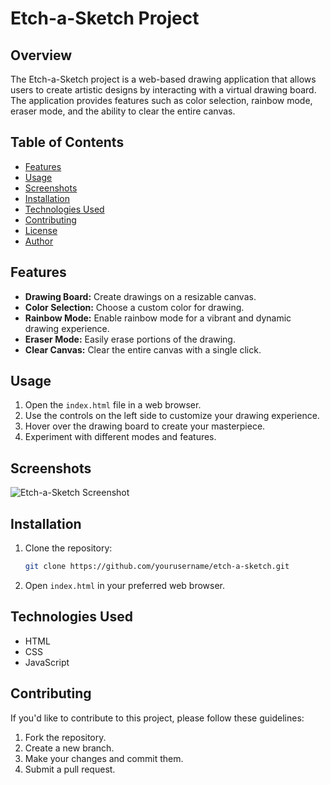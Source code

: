 # Etch-a-Sketch Project

## Overview

The Etch-a-Sketch project is a web-based drawing application that allows users to create artistic designs by interacting with a virtual drawing board. The application provides features such as color selection, rainbow mode, eraser mode, and the ability to clear the entire canvas.

## Table of Contents

- [Features](#features)
- [Usage](#usage)
- [Screenshots](#screenshots)
- [Installation](#installation)
- [Technologies Used](#technologies-used)
- [Contributing](#contributing)
- [License](#license)
- [Author](#author)

## Features

- **Drawing Board:** Create drawings on a resizable canvas.
- **Color Selection:** Choose a custom color for drawing.
- **Rainbow Mode:** Enable rainbow mode for a vibrant and dynamic drawing experience.
- **Eraser Mode:** Easily erase portions of the drawing.
- **Clear Canvas:** Clear the entire canvas with a single click.

## Usage

1. Open the `index.html` file in a web browser.
2. Use the controls on the left side to customize your drawing experience.
3. Hover over the drawing board to create your masterpiece.
4. Experiment with different modes and features.

## Screenshots

![Etch-a-Sketch Screenshot](/screenshots/etch-a-sketch.png)

## Installation

1. Clone the repository:

   ```bash
   git clone https://github.com/yourusername/etch-a-sketch.git
   ```

2. Open `index.html` in your preferred web browser.

## Technologies Used

- HTML
- CSS
- JavaScript

## Contributing

If you'd like to contribute to this project, please follow these guidelines:

1. Fork the repository.
2. Create a new branch.
3. Make your changes and commit them.
4. Submit a pull request.